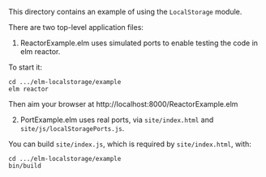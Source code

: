 This directory contains an example of using the `LocalStorage` module.

There are two top-level application files:

1. ReactorExample.elm uses simulated ports to enable testing the code in elm reactor.

 To start it:

    cd .../elm-localstorage/example
    elm reactor

 Then aim your browser at http://localhost:8000/ReactorExample.elm

2. PortExample.elm uses real ports, via `site/index.html` and `site/js/localStoragePorts.js`.

 You can build `site/index.js`, which is required by `site/index.html`, with:

    cd .../elm-localstorage/example
    bin/build
